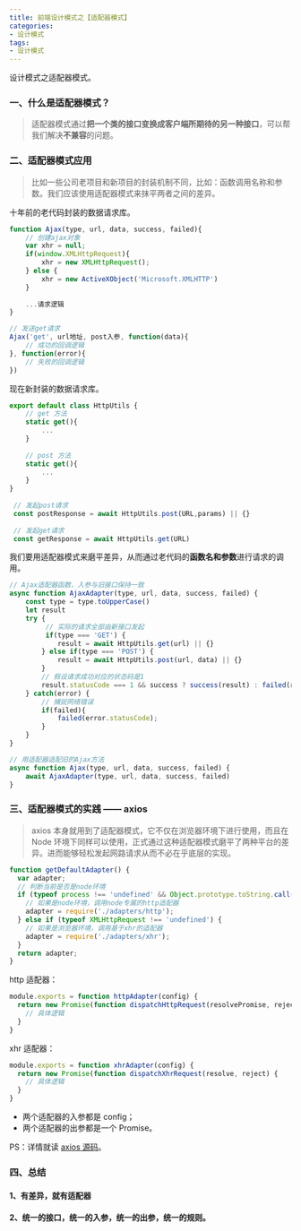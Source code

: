 ```yaml
---
title: 前端设计模式之【适配器模式】
categories:
- 设计模式
tags:
- 设计模式
---
```


设计模式之适配器模式。

<!--more-->



### 一、什么是适配器模式？

> 适配器模式通过**把一个类的接口变换成客户端所期待的另一种接口**，可以帮我们解决**不兼容**的问题。



### 二、适配器模式应用

> 比如一些公司老项目和新项目的封装机制不同，比如：函数调用名称和参数。我们应该使用适配器模式来抹平两者之间的差异。



十年前的老代码封装的数据请求库。

```javascript
function Ajax(type, url, data, success, failed){
    // 创建ajax对象
    var xhr = null;
    if(window.XMLHttpRequest){
        xhr = new XMLHttpRequest();
    } else {
        xhr = new ActiveXObject('Microsoft.XMLHTTP')
    }
    
    ...请求逻辑
}

// 发送get请求
Ajax('get', url地址, post入参, function(data){
    // 成功的回调逻辑
}, function(error){
    // 失败的回调逻辑
})
```

现在新封装的数据请求库。

```javascript
export default class HttpUtils {
    // get 方法
    static get(){
        ...
    }
        
    // post 方法
    static get(){
        ...
    }
}
        
 // 发起post请求
 const postResponse = await HttpUtils.post(URL,params) || {}
 
 // 发起get请求
 const getResponse = await HttpUtils.get(URL)
```



我们要用适配器模式来磨平差异，从而通过老代码的**函数名和参数**进行请求的调用。

```javascript
// Ajax适配器函数，入参与旧接口保持一致
async function AjaxAdapter(type, url, data, success, failed) {
    const type = type.toUpperCase()
    let result
    try {
         // 实际的请求全部由新接口发起
         if(type === 'GET') {
            result = await HttpUtils.get(url) || {}
        } else if(type === 'POST') {
            result = await HttpUtils.post(url, data) || {}
        }
        // 假设请求成功对应的状态码是1
        result.statusCode === 1 && success ? success(result) : failed(result.statusCode)
    } catch(error) {
        // 捕捉网络错误
        if(failed){
            failed(error.statusCode);
        }
    }
}

// 用适配器适配旧的Ajax方法
async function Ajax(type, url, data, success, failed) {
    await AjaxAdapter(type, url, data, success, failed)
}
```



### 三、适配器模式的实践 —— axios

> axios 本身就用到了适配器模式，它不仅在浏览器环境下进行使用，而且在 Node 环境下同样可以使用，正式通过这种适配器模式磨平了两种平台的差异。进而能够轻松发起网路请求从而不必在乎底层的实现。

```javascript
function getDefaultAdapter() {
  var adapter;
  // 判断当前是否是node环境
  if (typeof process !== 'undefined' && Object.prototype.toString.call(process) === '[object process]') {
    // 如果是node环境，调用node专属的http适配器
    adapter = require('./adapters/http');
  } else if (typeof XMLHttpRequest !== 'undefined') {
    // 如果是浏览器环境，调用基于xhr的适配器
    adapter = require('./adapters/xhr');
  }
  return adapter;
}
```

http 适配器：

```javascript
module.exports = function httpAdapter(config) {
  return new Promise(function dispatchHttpRequest(resolvePromise, rejectPromise) {
    // 具体逻辑
  }
}
```

xhr 适配器：

```javascript
module.exports = function xhrAdapter(config) {
  return new Promise(function dispatchXhrRequest(resolve, reject) {
    // 具体逻辑
  }
}
```

- 两个适配器的入参都是 config；
- 两个适配器的出参都是一个 Promise。



PS：详情就读 [axios 源码](https://github.com/axios/axios/tree/master/lib/adapters)。





### 四、总结

#### 1、有差异，就有适配器

#### 2、统一的接口，统一的入参，统一的出参，统一的规则。







































